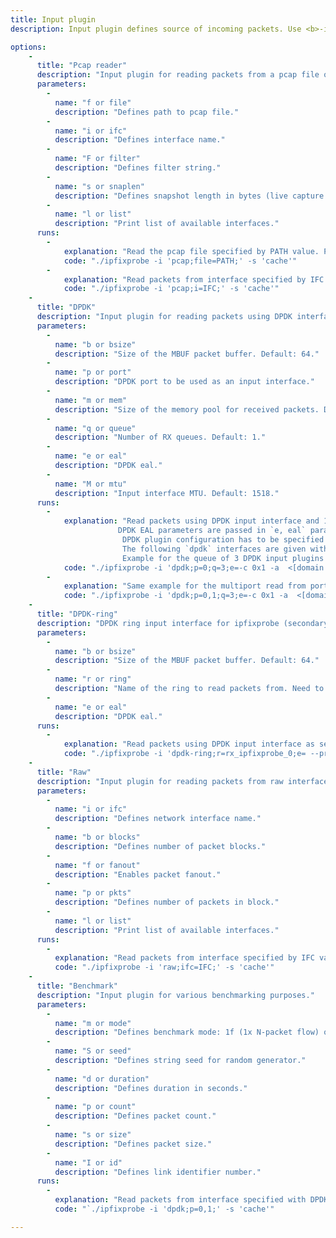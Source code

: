 ```yaml
---
title: Input plugin
description: Input plugin defines source of incoming packets. Use <b>-i</b> to specify input plugin.

options:
    -
      title: "Pcap reader"
      description: "Input plugin for reading packets from a pcap file or a network interface"
      parameters:
        -
          name: "f or file"
          description: "Defines path to pcap file."
        -
          name: "i or ifc"
          description: "Defines interface name."
        -
          name: "F or filter"
          description: "Defines filter string."
        -
          name: "s or snaplen"
          description: "Defines snapshot length in bytes (live capture only)."
        -
          name: "l or list"
          description: "Print list of available interfaces."
      runs:
        -
            explanation: "Read the pcap file specified by PATH value. Possible PATH value 'pcaps/bstats.pcap' "
            code: "./ipfixprobe -i 'pcap;file=PATH;' -s 'cache'"
        -
            explanation: "Read packets from interface specified by IFC value. Possible IFC value 'eth0'"
            code: "./ipfixprobe -i 'pcap;i=IFC;' -s 'cache'"
    -
      title: "DPDK"
      description: "Input plugin for reading packets using DPDK interface"
      parameters:
        -
          name: "b or bsize"
          description: "Size of the MBUF packet buffer. Default: 64."
        -
          name: "p or port"
          description: "DPDK port to be used as an input interface."
        -
          name: "m or mem"
          description: "Size of the memory pool for received packets. Default: 16384."
        -
          name: "q or queue"
          description: "Number of RX queues. Default: 1."
        -
          name: "e or eal"
          description: "DPDK eal."
        -
          name: "M or mtu"
          description: "Input interface MTU. Default: 1518."
      runs:
        -
            explanation: "Read packets using DPDK input interface and 1 DPDK queue, enable plugins for basic statistics, http and tls, output to IPFIX on a local machine
						DPDK EAL parameters are passed in `e, eal` parameters
						 DPDK plugin configuration has to be specified in the first input interface.
						 The following `dpdk` interfaces are given without parameters; their configuration is inherited from the first one.
						 Example for the queue of 3 DPDK input plugins (q=3): "
            code: "./ipfixprobe -i 'dpdk;p=0;q=3;e=-c 0x1 -a  <[domain:]bus:devid.func>' -i dpdk -i dpdk -p http -p bstats -p tls -o 'ipfix;h=127.0.0.1'"
        -
            explanation: "Same example for the multiport read from ports 0 and 1, note comma separated ports:"
            code: "./ipfixprobe -i 'dpdk;p=0,1;q=3;e=-c 0x1 -a  <[domain:]bus:devid.func>' -i dpdk -i dpdk -p http -p bstats -p tls -o 'ipfix;h=127.0.0.1'"
    -
      title: "DPDK-ring"
      description: "DPDK ring input interface for ipfixprobe (secondary DPDK app)."
      parameters:
        -
          name: "b or bsize"
          description: "Size of the MBUF packet buffer. Default: 64."
        -
          name: "r or ring"
          description: "Name of the ring to read packets from. Need to be specified explicitly thus no default provided."
        -
          name: "e or eal"
          description: "DPDK eal."
      runs:
        -
            explanation: "Read packets using DPDK input interface as secondary process with shared memory (DPDK rings) - in this case, 4 DPDK rings are used"
            code: "./ipfixprobe -i 'dpdk-ring;r=rx_ipfixprobe_0;e= --proc-type=secondary' -i 'dpdk-ring;r=rx_ipfixprobe_1' -i 'dpdk-ring;r=rx_ipfixprobe_2' -i 'dpdk-ring;r=rx_ipfixprobe_3' -o 'text'"
    -
      title: "Raw"
      description: "Input plugin for reading packets from raw interface"
      parameters:
        -
          name: "i or ifc"
          description: "Defines network interface name."
        -
          name: "b or blocks"
          description: "Defines number of packet blocks."
        -
          name: "f or fanout"
          description: "Enables packet fanout."
        -
          name: "p or pkts"
          description: "Defines number of packets in block."
        -
          name: "l or list"
          description: "Print list of available interfaces."
      runs:
        -
          explanation: "Read packets from interface specified by IFC value. Possible IFC value 'eth0'"
          code: "./ipfixprobe -i 'raw;ifc=IFC;' -s 'cache'"
    -
      title: "Benchmark"
      description: "Input plugin for various benchmarking purposes."
      parameters:
        -
          name: "m or mode"
          description: "Defines benchmark mode: 1f (1x N-packet flow) or nf (Nx 1-packet flow)."
        -
          name: "S or seed"
          description: "Defines string seed for random generator."
        -
          name: "d or duration"
          description: "Defines duration in seconds."
        -
          name: "p or count"
          description: "Defines packet count."
        -
          name: "s or size"
          description: "Defines packet size."
        -
          name: "I or id"
          description: "Defines link identifier number."
      runs:
        -
          explanation: "Read packets from interface specified with DPDK ports 0 and 1"
          code: "`./ipfixprobe -i 'dpdk;p=0,1;' -s 'cache'"

---
```

